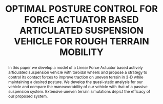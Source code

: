 ---
layout: project-page-new
title: "OPTIMAL POSTURE CONTROL FOR FORCE ACTUATOR BASED ARTICULATED SUSPENSION VEHICLE FOR ROUGH
TERRAIN MOBILITY "
authors:
  - name: VIJAY P. EATHAKOTA
    sup: #
  - name: SRIKANTH KOLACHALAMA
    sup: #
  - name: K. Madhava Krishna
    sup: #
  - name: SIDDHARTH SANAN
    sup: #
affiliations:
  - name: IIIT Hyderabad, India
    link: https://robotics.iiit.ac.in
    sup: #
  - name: Robotics Institute, Carnegie Mellon University, Pittsburg, USA
    link: #
    sup: #
permalink: publications/2008/Eathakota_Optimal-Posture-Control
abstract: "In this paper we develop a model of a Linear Force Actuator based actively articulated
suspension vehicle with toroidal wheels and propose a strategy to control its contact forces to
improve traction on uneven terrain in 3-D while maintaining a desired posture. We develop
the quasi-static analysis for our vehicle and compare the maneuverability of our vehicle with
that of a passive suspension system. Extensive uneven terrain simulations depict the efficacy
of our proposed system."
paper: https://robotics.iiit.ac.in/uploads/Main/Publications/2008_10.pdf
# iframe: https://www.youtube.com/embed/jhjskX4FQwA

---
